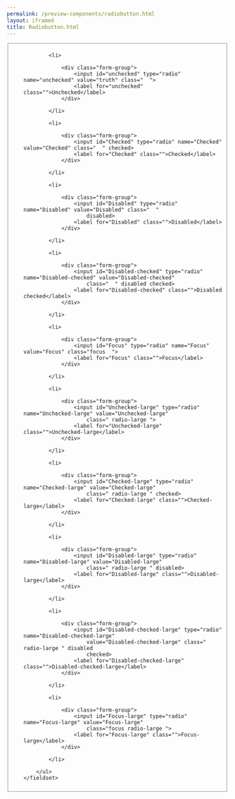 ```yaml
--- 
permalink: /preview-components/radiobutton.html
layout: iframed 
title: Radiobutton.html
---
```

<div class="container">
    <fieldset class="fieldset-inputs sans">
        <ul class="unstyled-list bottom-spacing">

            <li>

                <div class="form-group">
                    <input id="unchecked" type="radio" name="unchecked" value="truth" class="  ">
                    <label for="unchecked" class="">Unchecked</label>
                </div>

            </li>

            <li>

                <div class="form-group">
                    <input id="Checked" type="radio" name="Checked" value="Checked" class="  " checked>
                    <label for="Checked" class="">Checked</label>
                </div>

            </li>

            <li>

                <div class="form-group">
                    <input id="Disabled" type="radio" name="Disabled" value="Disabled" class="  "
                        disabled>
                    <label for="Disabled" class="">Disabled</label>
                </div>

            </li>

            <li>

                <div class="form-group">
                    <input id="Disabled-checked" type="radio" name="Disabled-checked" value="Disabled-checked"
                        class="  " disabled checked>
                    <label for="Disabled-checked" class="">Disabled checked</label>
                </div>

            </li>

            <li>

                <div class="form-group">
                    <input id="Focus" type="radio" name="Focus" value="Focus" class="focus  ">
                    <label for="Focus" class="">Focus</label>
                </div>

            </li>

            <li>

                <div class="form-group">
                    <input id="Unchecked-large" type="radio" name="Unchecked-large" value="Unchecked-large"
                        class=" radio-large ">
                    <label for="Unchecked-large" class="">Unchecked-large</label>
                </div>

            </li>

            <li>

                <div class="form-group">
                    <input id="Checked-large" type="radio" name="Checked-large" value="Checked-large"
                        class=" radio-large " checked>
                    <label for="Checked-large" class="">Checked-large</label>
                </div>

            </li>

            <li>

                <div class="form-group">
                    <input id="Disabled-large" type="radio" name="Disabled-large" value="Disabled-large"
                        class=" radio-large " disabled>
                    <label for="Disabled-large" class="">Disabled-large</label>
                </div>

            </li>

            <li>

                <div class="form-group">
                    <input id="Disabled-checked-large" type="radio" name="Disabled-checked-large"
                        value="Disabled-checked-large" class=" radio-large " disabled
                        checked>
                    <label for="Disabled-checked-large" class="">Disabled-checked-large</label>
                </div>

            </li>

            <li>

                <div class="form-group">
                    <input id="Focus-large" type="radio" name="Focus-large" value="Focus-large"
                        class="focus radio-large ">
                    <label for="Focus-large" class="">Focus-large</label>
                </div>

            </li>

        </ul>
    </fieldset>
</div>